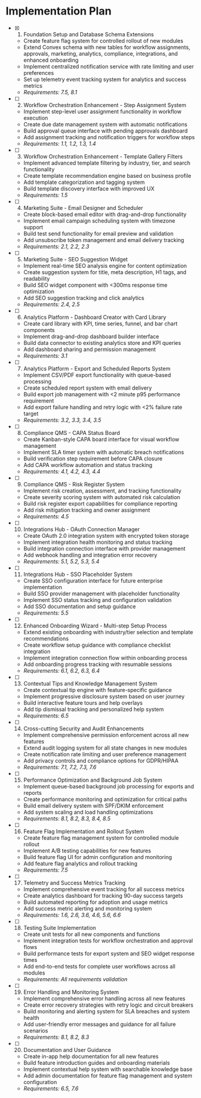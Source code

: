 # Implementation Plan

- [x] 1. Foundation Setup and Database Schema Extensions
  - Create feature flag system for controlled rollout of new modules
  - Extend Convex schema with new tables for workflow assignments, approvals, marketing, analytics, compliance, integrations, and enhanced onboarding
  - Implement centralized notification service with rate limiting and user preferences
  - Set up telemetry event tracking system for analytics and success metrics
  - _Requirements: 7.5, 8.1_

- [ ] 2. Workflow Orchestration Enhancement - Step Assignment System
  - Implement step-level user assignment functionality in workflow execution
  - Create due date management system with automatic notifications
  - Build approval queue interface with pending approvals dashboard
  - Add assignment tracking and notification triggers for workflow steps
  - _Requirements: 1.1, 1.2, 1.3, 1.4_

- [ ] 3. Workflow Orchestration Enhancement - Template Gallery Filters
  - Implement advanced template filtering by industry, tier, and search functionality
  - Create template recommendation engine based on business profile
  - Add template categorization and tagging system
  - Build template discovery interface with improved UX
  - _Requirements: 1.5_

- [ ] 4. Marketing Suite - Email Designer and Scheduler
  - Create block-based email editor with drag-and-drop functionality
  - Implement email campaign scheduling system with timezone support
  - Build test send functionality for email preview and validation
  - Add unsubscribe token management and email delivery tracking
  - _Requirements: 2.1, 2.2, 2.3_

- [ ] 5. Marketing Suite - SEO Suggestion Widget
  - Implement real-time SEO analysis engine for content optimization
  - Create suggestion system for title, meta description, H1 tags, and readability
  - Build SEO widget component with <300ms response time optimization
  - Add SEO suggestion tracking and click analytics
  - _Requirements: 2.4, 2.5_

- [ ] 6. Analytics Platform - Dashboard Creator with Card Library
  - Create card library with KPI, time series, funnel, and bar chart components
  - Implement drag-and-drop dashboard builder interface
  - Build data connector to existing analytics store and KPI queries
  - Add dashboard sharing and permission management
  - _Requirements: 3.1_

- [ ] 7. Analytics Platform - Export and Scheduled Reports System
  - Implement CSV/PDF export functionality with queue-based processing
  - Create scheduled report system with email delivery
  - Build export job management with <2 minute p95 performance requirement
  - Add export failure handling and retry logic with <2% failure rate target
  - _Requirements: 3.2, 3.3, 3.4, 3.5_

- [ ] 8. Compliance QMS - CAPA Status Board
  - Create Kanban-style CAPA board interface for visual workflow management
  - Implement SLA timer system with automatic breach notifications
  - Build verification step requirement before CAPA closure
  - Add CAPA workflow automation and status tracking
  - _Requirements: 4.1, 4.2, 4.3, 4.4_

- [ ] 9. Compliance QMS - Risk Register System
  - Implement risk creation, assessment, and tracking functionality
  - Create severity scoring system with automated risk calculation
  - Build risk register export capabilities for compliance reporting
  - Add risk mitigation tracking and owner assignment
  - _Requirements: 4.5_

- [ ] 10. Integrations Hub - OAuth Connection Manager
  - Create OAuth 2.0 integration system with encrypted token storage
  - Implement integration health monitoring and status tracking
  - Build integration connection interface with provider management
  - Add webhook handling and integration error recovery
  - _Requirements: 5.1, 5.2, 5.3, 5.4_

- [ ] 11. Integrations Hub - SSO Placeholder System
  - Create SSO configuration interface for future enterprise implementation
  - Build SSO provider management with placeholder functionality
  - Implement SSO status tracking and configuration validation
  - Add SSO documentation and setup guidance
  - _Requirements: 5.5_

- [ ] 12. Enhanced Onboarding Wizard - Multi-step Setup Process
  - Extend existing onboarding with industry/tier selection and template recommendations
  - Create workflow setup guidance with compliance checklist integration
  - Implement integration connection flow within onboarding process
  - Add onboarding progress tracking with resumable sessions
  - _Requirements: 6.1, 6.2, 6.3, 6.4_

- [ ] 13. Contextual Tips and Knowledge Management System
  - Create contextual tip engine with feature-specific guidance
  - Implement progressive disclosure system based on user journey
  - Build interactive feature tours and help overlays
  - Add tip dismissal tracking and personalized help system
  - _Requirements: 6.5_

- [ ] 14. Cross-cutting Security and Audit Enhancements
  - Implement comprehensive permission enforcement across all new features
  - Extend audit logging system for all state changes in new modules
  - Create notification rate limiting and user preference management
  - Add privacy controls and compliance options for GDPR/HIPAA
  - _Requirements: 7.1, 7.2, 7.3, 7.6_

- [ ] 15. Performance Optimization and Background Job System
  - Implement queue-based background job processing for exports and reports
  - Create performance monitoring and optimization for critical paths
  - Build email delivery system with SPF/DKIM enforcement
  - Add system scaling and load handling optimizations
  - _Requirements: 8.1, 8.2, 8.3, 8.4, 8.5_

- [ ] 16. Feature Flag Implementation and Rollout System
  - Create feature flag management system for controlled module rollout
  - Implement A/B testing capabilities for new features
  - Build feature flag UI for admin configuration and monitoring
  - Add feature flag analytics and rollout tracking
  - _Requirements: 7.5_

- [ ] 17. Telemetry and Success Metrics Tracking
  - Implement comprehensive event tracking for all success metrics
  - Create analytics dashboard for tracking 90-day success targets
  - Build automated reporting for adoption and usage metrics
  - Add success metric alerting and monitoring system
  - _Requirements: 1.6, 2.6, 3.6, 4.6, 5.6, 6.6_

- [ ] 18. Testing Suite Implementation
  - Create unit tests for all new components and functions
  - Implement integration tests for workflow orchestration and approval flows
  - Build performance tests for export system and SEO widget response times
  - Add end-to-end tests for complete user workflows across all modules
  - _Requirements: All requirements validation_

- [ ] 19. Error Handling and Monitoring System
  - Implement comprehensive error handling across all new features
  - Create error recovery strategies with retry logic and circuit breakers
  - Build monitoring and alerting system for SLA breaches and system health
  - Add user-friendly error messages and guidance for all failure scenarios
  - _Requirements: 8.1, 8.2, 8.3_

- [ ] 20. Documentation and User Guidance
  - Create in-app help documentation for all new features
  - Build feature introduction guides and onboarding materials
  - Implement contextual help system with searchable knowledge base
  - Add admin documentation for feature flag management and system configuration
  - _Requirements: 6.5, 7.6_